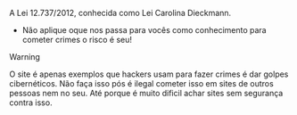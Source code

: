 A Lei 12.737/2012, conhecida como Lei Carolina Dieckmann.
- Não aplique oque nos passa para vocês como conhecimento para cometer crimes o risco é seu!
> [!WARNING]  
> O site é apenas exemplos que hackers usam para fazer crimes é dar golpes cibernéticos. Não faça isso pós é ilegal cometer isso em sites de outros pessoas nem no seu. Até porque é muito dificil achar sites sem segurança contra isso.
